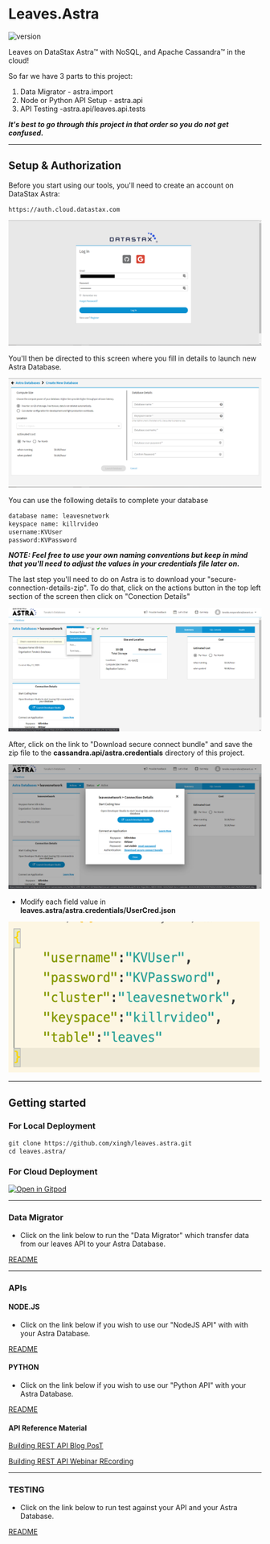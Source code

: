 # Leaves.Astra 

![version](https://img.shields.io/badge/version-0.0.1-blue)

Leaves on DataStax Astra™ with NoSQL, and Apache Cassandra™ in the cloud!

So far we have 3 parts to this project:

1) Data Migrator - astra.import
2) Node or Python API Setup - astra.api
3) API Testing -astra.api/leaves.api.tests

***It's best to go through this project in that order so you do not get confused.***

---

## Setup & Authorization


Before you start using our tools, you'll need to create an account on DataStax Astra:
```
https://auth.cloud.datastax.com
```

![Astra](Assets/../Assets/Images/astra1.png)

You'll then be directed to this screen where you fill in details to launch new Astra Database.

![Astra](Assets/../Assets/Images/astra4.png)

You can use the following details to complete your database
```
database name: leavesnetwork
keyspace name: killrvideo
username:KVUser
password:KVPassword
```

***NOTE: Feel free to use your own naming conventions but keep in mind that you'll need to adjust the values in your credentials file later on.***

The last step you'll need to do on Astra is to download your "secure-connection-details-zip". To do that, click on the actions button in the top left section of the screen then click on "Conection Details"

![Astra](Assets/../Assets/Images/astra2.png)

After, click on the link to "Download secure connect bundle" and save the zip file to the **cassandra.api/astra.credentials** directory of this project. 

![Astra](Assets/../Assets/Images/astra3.png)

* Modify each field value in **leaves.astra/astra.credentials/UserCred.json** 

<img src="Assets/Images/UserCred.png" width="500" height="300">

---

## Getting started

### For Local Deployment

```
git clone https://github.com/xingh/leaves.astra.git
cd leaves.astra/
```

### For Cloud Deployment

[![Open in Gitpod](https://gitpod.io/button/open-in-gitpod.svg)](https://gitpod.io/#https://github.com/xingh/leaves.astra.git)

---


### Data Migrator

- Click on the link below to run the "Data Migrator" which transfer data from our leaves API to your Astra Database.

[README](https://github.com/Anant/cassandra.api/blob/master/astra.import/README.md)

---

### APIs


#### NODE.JS

- Click on the link below if you wish to use our "NodeJS API" with with your Astra Database.

[README](https://github.com/Anant/cassandra.api/blob/master/astra.api/leaves.api.node/README.md)

#### PYTHON

- Click on the link below if you wish to use our "Python API" with your Astra Database.

[README](https://github.com/Anant/cassandra.api/blob/master/astra.api/leaves.api.python/README.md)

#### API Reference Material

[Building REST API Blog PosT](https://blog.anant.us/building-a-rest-api-with-cassandra-on-datastax-astra-using-python-and-node/)

[Building REST API Webinar REcording](https://blog.anant.us/building-a-rest-api-with-cassandra-on-datastax-astra-using-python-and-node/)

---

### TESTING


- Click on the link below to run test against your API and your Astra Database.

[README](https://github.com/xingh/leaves.astra/blob/master/astra.api/leaves.api.tests/README.md)
